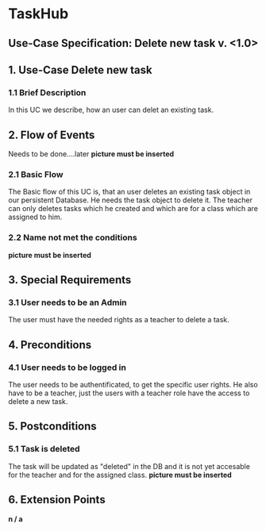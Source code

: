 # TaskHub
## Use-Case Specification: Delete new task  v. <1.0>

## 1. Use-Case Delete new task

### 1.1 Brief Description
In this UC we describe, how an user can delet an existing task.

## 2. Flow of Events
Needs to be done....later
__picture must be inserted__

### 2.1 Basic Flow
The Basic flow of this UC is, that an user deletes an existing task object in our persistent Database. He needs the task object to delete it. The teacher can only deletes tasks which he created and which are for a class which are assigned to him.

### 2.2 Name not met the conditions
 __picture must be inserted__

## 3. Special Requirements
### 3.1 User needs to be an Admin
The user must have the needed rights as a teacher to delete a task.

## 4. Preconditions
### 4.1 User needs to be logged in
The user needs to be authentificated, to get the specific user rights. He also have to be a teacher, just the users with a teacher role have the access to delete a new task.

## 5. Postconditions
### 5.1 Task is deleted
The task will be updated as "deleted" in the DB and it is not yet accesable for the teacher and for the assigned class.
 __picture must be inserted__
  
## 6. Extension Points

**n / a**